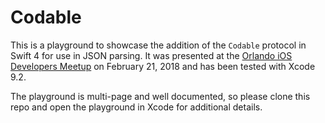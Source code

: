 # Codable

This is a playground to showcase the addition of the `Codable` protocol in Swift 4 for use in JSON parsing. It was presented at the [Orlando iOS Developers Meetup](https://www.meetup.com/Orlando-iOS-Developer-Group/events/247202312/) on February 21, 2018 and has been tested with Xcode 9.2.

The playground is multi-page and well documented, so please clone this repo and open the playground in Xcode for additional details.
